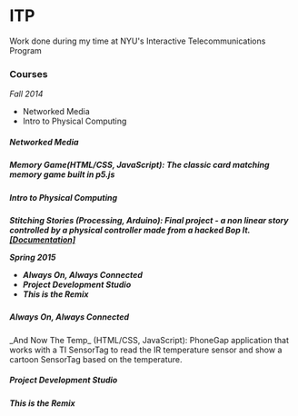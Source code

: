 ITP
===

Work done during my time at NYU's Interactive Telecommunications Program

<h3>Courses</h3>

<i>Fall 2014</i>
<p>
<ul>
  <li>Networked Media</li>
  <li>Intro to Physical Computing</li>
</ul>
<p>
<h5>Networked Media<h5>
<p>
<i>Memory Game</i>(HTML/CSS, JavaScript): The classic card matching memory game built in p5.js
<p>
<h5>Intro to Physical Computing<h5>
<p>
<i>Stitching Stories</i> (Processing, Arduino): Final project - a non linear story controlled by a physical controller made from a hacked Bop It. <a href="www.teletechnophiliac.com/blog/2014/12/final-project-documentation-stitching-storieshtml">[Documentation]</a>
<p>
<i>Spring 2015</i>
<p>
<ul>
  <li>Always On, Always Connected</li>
  <li>Project Development Studio</li>
  <li>This is the Remix</li>
</ul>
<p>
<h5>Always On, Always Connected</h5>
<p>
_And Now The Temp_ (HTML/CSS, JavaScript): PhoneGap application that works with a TI SensorTag to read the IR temperature sensor and show a cartoon SensorTag based on the temperature.
<p>
<h5>Project Development Studio</h5>
<p>
<h5>This is the Remix</h5>
